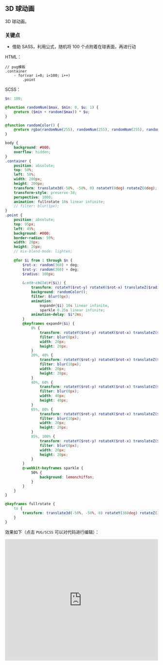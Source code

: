 ## 3D 球动画

3D 球动画。

### 关键点

+ 借助 SASS，利用公式，随机将 100 个点附着在球表面，再进行动

HTML：

```pug
// pug模板
.container    
    - for(var i=0; i<100; i++)
        .point
```

SCSS：
```scss
$n: 100;

@function randomNum($max, $min: 0, $u: 1) {
	@return ($min + random($max)) * $u;
}

@function randomColor() {
    @return rgba(randomNum(255), randomNum(255), randomNum(255), randomNum(100)/100);
}

body {
    background: #000;
    overflow: hidden;
}
.container {
    position: absolute;
    top: 50%;
    left: 50%;
    width: 200px;
    height: 200px;
    transform: translate3d(-50%, -50%, 0) rotateY(0deg) rotateZ(0deg);
    transform-style: preserve-3d;
    perspective: 1000;
    animation: fullrotate 10s linear infinite;
    // filter: blur(1px);
}
.point {
    position: absolute;
    top: 95px;
    left: 49%;
    background: #000;
    border-radius: 50%;      
    width: 20px;
    height: 20px;
    // mix-blend-mode: lighten;
    
    @for $i from 1 through $n {        
        $rot-x: random(360) + deg;
        $rot-y: random(360) + deg;
        $radius: 100px;
        
        &:nth-child(#{$i}) {
            transform: rotateY($rot-y) rotateX($rot-x) translateZ($radius);
            background: randomColor();
            filter: blur(0px);
            animation: 
                expand#{$i} 10s linear infinite, 
                sparkle 0.25s linear infinite;
            animation-delay: $i*2ms;
        }
        @keyframes expand#{$i} {
            0% { 
                transform: rotateY($rot-y) rotateX($rot-x) translateZ($radius);
                filter: blur(0px);
                width: 20px;
                height: 20px;
            }
            20%, 40% { 
                transform: rotateY($rot-y) rotateX($rot-x) translateZ($radius*($i/10));
                filter: blur(10px);
                width: 20px;
                height: 20px;
            }
            40%, 60% {
                transform: rotateY($rot-y) rotateX($rot-x) translateZ($radius*4);
                filter: blur(0px);
                width: 40px;
                height: 40px;
            }
            65%, 80% {
                transform: rotateY($rot-y) rotateX($rot-x) translateZ($radius*($i/10));
                filter: blur(10px);
                width: 20px;
                height: 20px;
            }
            85%, 100% {
                transform: rotateY($rot-y) rotateX($rot-x) translateZ($radius);
                filter: blur(0px);
                width: 20px;
                height: 20px;
            }
        }
        @-webkit-keyframes sparkle {
            50% {
                background: lemonchiffon;
            }
        }
    }
}

@keyframes fullrotate {
    to { 
        transform: translate3d(-50%, -50%, 0) rotateY(360deg) rotateZ(360deg);
    }
}
```

效果如下（点击 `PUG/SCSS` 可以对代码进行编辑）：

<iframe height="400" style="width: 100%;" scrolling="no" title="3D ball" src="https://codepen.io/Chokcoco/embed/JwdvmJ?height=400&theme-id=default&default-tab=result" frameborder="no" allowtransparency="true" allowfullscreen="true">
  See the Pen <a href='https://codepen.io/Chokcoco/pen/JwdvmJ'>3D ball</a> by Chokcoco
  (<a href='https://codepen.io/Chokcoco'>@Chokcoco</a>) on <a href='https://codepen.io'>CodePen</a>.
</iframe>